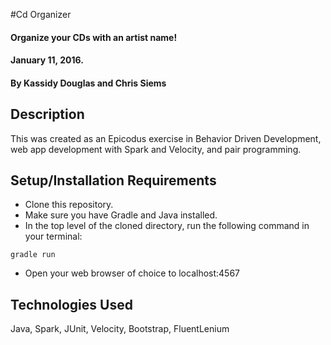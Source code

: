 #Cd Organizer

#### Organize your CDs with an artist name!
#### January 11, 2016.

#### By Kassidy Douglas and Chris Siems

## Description

This was created as an Epicodus exercise in Behavior Driven Development, web app development with Spark and Velocity, and pair programming.

## Setup/Installation Requirements

* Clone this repository.
* Make sure you have Gradle and Java installed.
* In the top level of the cloned directory, run the following command in your terminal:

`gradle run`

* Open your web browser of choice to localhost:4567

## Technologies Used

Java, Spark, JUnit, Velocity, Bootstrap, FluentLenium
